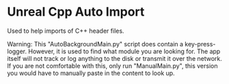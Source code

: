 # Unreal Cpp Auto Import

Used to help imports of C++ header files.

Warning: This "AutoBackgroundMain.py" script does contain a key-press-logger. However, it is used to find what module you are looking for. The app itself will not track or log anything to the disk or transmit it over the network. If you are not comfortable with this, only run "ManualMain.py", this version you would have to manually paste in the content to look up.
